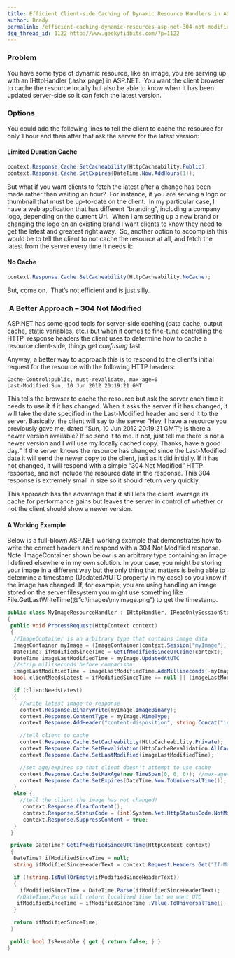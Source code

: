 ```yaml
---
title: Efficient Client-side Caching of Dynamic Resource Handlers in ASP.NET
author: Brady
permalink: /efficient-caching-dynamic-resources-asp-net-304-not-modified/
dsq_thread_id: 1122 http://www.geekytidbits.com/?p=1122
---
```


### **Problem**

You have some type of dynamic resource, like an image, you are serving up with an IHttpHandler (.ashx page) in ASP.NET.  You want the client browser to cache the resource locally but also be able to know when it has been updated server-side so it can fetch the latest version.

### **Options**

You could add the following lines to tell the client to cache the resource for only 1 hour and then after that ask the server for the latest version:

#### Limited Duration Cache

```csharp
context.Response.Cache.SetCacheability(HttpCacheability.Public);
context.Response.Cache.SetExpires(DateTime.Now.AddHours(1));
```

But what if you want clients to fetch the latest after a change has been made rather than waiting an hour?  For instance, if you are serving a logo or thumbnail that must be up-to-date on the client.  In my particular case, I have a web application that has different &#8220;branding&#8221;, including a company logo, depending on the current Url.  When I am setting up a new brand or changing the logo on an existing brand I want clients to know they need to get the latest and greatest right away.  So, another option to accomplish this would be to tell the client to not cache the resource at all, and fetch the latest from the server every time it needs it:

#### No Cache

```csharp
context.Response.Cache.SetCacheability(HttpCacheability.NoCache);
```

But, come on.  That&#8217;s not efficient and is just silly.

###  A Better Approach &#8211; 304 Not Modified

ASP.NET has some good tools for server-side caching (data cache, output cache, static variables, etc.) but when it comes to fine-tune controlling the HTTP  response headers the client uses to determine how to cache a resource client-side, things get *confusing* fast.

Anyway, a better way to approach this is to respond to the client&#8217;s initial request for the resource with the following HTTP headers:

```
Cache-Control:public, must-revalidate, max-age=0
Last-Modified:Sun, 10 Jun 2012 20:19:21 GMT
```

This tells the browser to cache the resource but ask the server each time it needs to use it if it has changed. When it asks the server if it has changed, it will take the date specified in the Last-Modified header and send it to the server. Basically, the client will say to the server &#8220;Hey, I have a resource you previously gave me, dated &#8220;Sun, 10 Jun 2012 20:19:21 GMT&#8221;; is there a newer version available? If so send it to me. If not, just tell me there is not a newer version and I will use my locally cached copy. Thanks, have a good day.&#8221; If the server knows the resource has changed since the Last-Modified date it will send the newer copy to the client, just as it did initially. If it has not changed, it will respond with a simple &#8220;304 Not Modified&#8221; HTTP response, and not include the resource data in the response. This 304 response is extremely small in size so it should return very quickly.

This approach has the advantage that it still lets the client leverage its cache for performance gains but leaves the server in control of whether or not the client should show a newer version.

#### A Working Example

Below is a full-blown ASP.NET working example that demonstrates how to write the correct headers and respond with a 304 Not Modified response. Note: ImageContainer shown below is an arbitrary type containing an image I defined elsewhere in my own solution. In your case, you might be storing your image in a different way but the only thing that matters is being able to determine a timestamp (UpdatedAtUTC property in my case) so you know if the image has changed. If, for example, you are using handling an image stored on the server filesystem you might use something like File.GetLastWriteTime(@&#8221;c:\\images\\myimage.png&#8221;) to get the timestamp.

```csharp
public class MyImageResourceHandler : IHttpHandler, IReadOnlySessionState
{
 public void ProcessRequest(HttpContext context)
 {
  //ImageContainer is an arbitrary type that contains image data
  ImageContainer myImage = (ImageContainer)context.Session["myImage"];
  DateTime? ifModifiedSinceTime = GetIfModifiedSinceUTCTime(context);
  DateTime imageLastModifiedTime = myImage.UpdatedAtUTC
  //strip milliseconds before comparison
  imageLastModifiedTime = imageLastModifiedTime.AddMilliseconds(-myImage.UpdatedAtUTC);
  bool clientNeedsLatest = ifModifiedSinceTime == null || (imageLastModifiedTime &gt; ifModifiedSinceTime);

  if (clientNeedsLatest)
  {
    //write latest image to response
    context.Response.BinaryWrite(myImage.ImageBinary);
    context.Response.ContentType = myImage.MimeType;
    context.Response.AddHeader("content-disposition", string.Concat("inline; filename=", myImage.FileNam

    //tell client to cache
    context.Response.Cache.SetCacheability(HttpCacheability.Private);
    context.Response.Cache.SetRevalidation(HttpCacheRevalidation.AllCaches);
    context.Response.Cache.SetLastModified(imageLastModifiedTime);

    //set age/expires so that client doesn't attempt to use cache
    context.Response.Cache.SetMaxAge(new TimeSpan(0, 0, 0)); //max-age=0
    context.Response.Cache.SetExpires(DateTime.Now.ToUniversalTime());
  }
  else {
    //tell the client the image has not changed!
     context.Response.ClearContent();
     context.Response.StatusCode = (int)System.Net.HttpStatusCode.NotModified;
     context.Response.SuppressContent = true;
  }
 }

 private DateTime? GetIfModifiedSinceUTCTime(HttpContext context)
 {
  DateTime? ifModifiedSinceTime = null;
  string ifModifiedSinceHeaderText = context.Request.Headers.Get("If-Modified-Since");

  if (!string.IsNullOrEmpty(ifModifiedSinceHeaderText))
  {
    ifModifiedSinceTime = DateTime.Parse(ifModifiedSinceHeaderText);
   //DateTime.Parse will return localized time but we want UTC
   ifModifiedSinceTime = ifModifiedSinceTime .Value.ToUniversalTime();
  }

  return ifModifiedSinceTime;
 }

 public bool IsReusable { get { return false; } }
}
```
